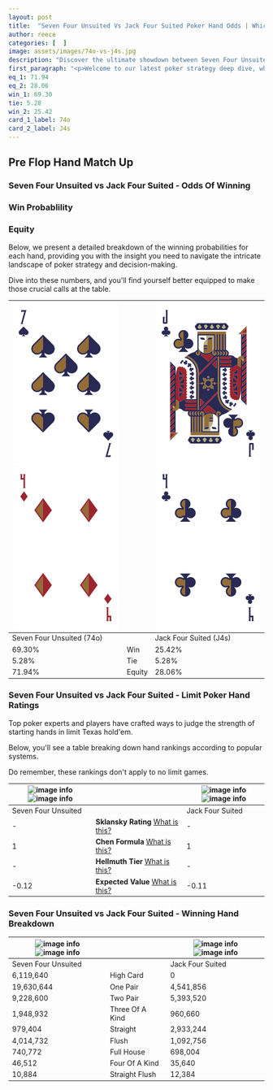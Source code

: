 ```yaml
---
layout: post
title:  "Seven Four Unsuited Vs Jack Four Suited Poker Hand Odds | Which Is The Better Hand In Poker? A Complete Guide"
author: reece
categories: [  ]
image: assets/images/74o-vs-j4s.jpg
description: "Discover the ultimate showdown between Seven Four Unsuited and Jack Four Suited in poker! Uncover the odds, strategies, and scenarios where one hand triumphs over the other. Get ready to up your poker game with this thrilling analysis."
first_paragraph: "<p>Welcome to our latest poker strategy deep dive, where we're pitting two distinct hands against each other in a high-stakes showdown: Seven Four Unsuited vs Jack Four Suited.</p><p>In the dynamic world of poker, every decision counts, and knowing which hand holds the upper hand is key to your success at the table.</p><p>In this article, we'll dissect these two hands, explore the scenarios where one dominates the other, and equip you with the knowledge to make strategic choices that can tip the odds in your favor.</p><p>Get ready to unravel the intriguing dynamics of these poker hands and elevate your game to new heights.</p>"
eq_1: 71.94
eq_2: 28.06
win_1: 69.30
tie: 5.28
win_2: 25.42
card_1_label: 74o
card_2_label: J4s
---
```




[comment]: # (sp0)

## Pre Flop Hand Match Up

<div class="table hand-ratings" markdown="1"> 



### Seven Four Unsuited vs Jack Four Suited - Odds Of Winning


  
<div class="row graphs"> 
<div class="col-lg-6">
    <h3>Win Probablility</h3>
    <canvas id="WinChart"></canvas>
</div>
<div class="col-lg-6">
    <h3>Equity</h3>
    <canvas id="EquityChart"></canvas>
</div>
</div>

  Below, we present a detailed breakdown of the winning probabilities for each hand, providing you with the insight you need to navigate the intricate landscape of poker strategy and decision-making. 

Dive into these numbers, and you'll find yourself better equipped to make those crucial calls at the table.


    
| ![image info](assets/images/hand1/7.png) ![image info](assets/images/hand1/4o.png) |  | ![image info](assets/images/hand2/j.png) ![image info](assets/images/hand2/4.png) |
| -------- | -------- | -------- |
| Seven Four Unsuited (74o) |  | Jack Four Suited (J4s) |
| 69.30% | Win | 25.42% |
| 5.28% | Tie | 5.28% |
| 71.94% | Equity | 28.06% |




[comment]: # (sp1)



### Seven Four Unsuited vs Jack Four Suited - Limit Poker Hand Ratings

Top poker experts and players have crafted ways to judge the strength of starting hands in limit Texas hold'em. 

Below, you'll see a table breaking down hand rankings according to popular systems. 

Do remember, these rankings don't apply to no limit games.


    
| ![image info](https://www.riverpairs.com/assets/images/hand1/7.png) ![image info](https://www.riverpairs.com/assets/images/hand1/4o.png) |  | ![image info](https://www.riverpairs.com/assets/images/hand2/j.png) ![image info](https://www.riverpairs.com/assets/images/hand2/4.png) |
| -------- | -------- | -------- |
| Seven Four Unsuited |  | Jack Four Suited |
| - | **Sklansky Rating** [What is this?](/sklansky-rating-explained) | - |
| 1 | **Chen Formula** [What is this?](/chen-formula-explained) | 1 |
| - | **Hellmuth Tier** [What is this?](/Hellmuth-tier-explained) | - |
| -0.12 | **Expected Value** [What is this?](/expected-value-explained) | -0.11 |




[comment]: # (sp2)



### Seven Four Unsuited vs Jack Four Suited - Winning Hand Breakdown


    
| ![image info](https://www.riverpairs.com/assets/images/hand1/7.png) ![image info](https://www.riverpairs.com/assets/images/hand1/4o.png) |  | ![image info](https://www.riverpairs.com/assets/images/hand2/j.png) ![image info](https://www.riverpairs.com/assets/images/hand2/4.png) |
| -------- | -------- | -------- |
| Seven Four Unsuited |  | Jack Four Suited |
| 6,119,640 | High Card | 0 |
| 19,630,644 | One Pair | 4,541,856 |
| 9,228,600 | Two Pair | 5,393,520 |
| 1,948,932 | Three Of A Kind | 960,660 |
| 979,404 | Straight | 2,933,244 |
| 4,014,732 | Flush | 1,092,756 |
| 740,772 | Full House | 698,004 |
| 46,512 | Four Of A Kind | 35,640 |
| 10,884 | Straight Flush | 12,384 |




[comment]: # (sp3)



</div>

[comment]: # (sp4)



[comment]: # (sp5)

